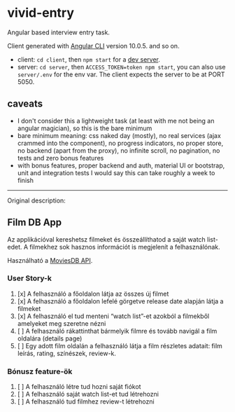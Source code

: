 # vivid-entry

Angular based interview entry task.

Client generated with [Angular CLI](https://github.com/angular/angular-cli) version 10.0.5. and so on.

- client: `cd client`, then `npm start` for a [dev server](http://localhost:4200/).
- server: `cd server`, then `ACCESS_TOKEN=token npm start`, you can also use `server/.env` for the env var.
  The client expects the server to be at PORT 5050. 

## caveats

- I don't consider this a lightweight task (at least with me not being an angular magician),
  so this is the bare minimum
- bare minimum meaning: css naked day (mostly), no real services (ajax crammed into the component),
  no progress indicators, no proper store, no backend (apart from the proxy),
  no infinite scroll, no pagination, no tests and zero bonus features
- with bonus features, proper backend and auth, material UI or bootstrap, unit and integration tests
  I would say this can take roughly a week to finish

---

Original description:

## Film DB App

Az applikációval kereshetsz filmeket és összeállíthatod a saját watch list-edet.
A filmekhez sok hasznos információt is megjelenít a felhasználónak.

Használható a [MoviesDB API](https://developers.themoviedb.org/3).

### User Story-k

1. [x] A felhasználó a főoldalon látja az összes új filmet
2. [x] A felhasználó a főoldalon lefelé görgetve release date alapján látja a filmeket
3. [x] A felhasználó el tud menteni “watch list”-et azokból a filmekből amelyeket meg szeretne nézni
4. [ ] A felhasználó rákattinthat bármelyik filmre és tovább navigál a film oldalára (details page)
5. [ ] Egy adott film oldalán a felhasználó látja a film részletes adatait: film leírás, rating, színészek, review-k.

### Bónusz feature-ök

1. [ ] A felhasználó létre tud hozni saját fiókot
2. [ ] A felhasználó saját watch list-et tud létrehozni
3. [ ] A felhasználó tud filmhez review-t létrehozni
